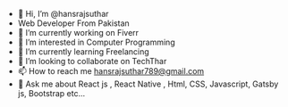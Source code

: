- 👋 Hi, I’m @hansrajsuthar
- Web Developer From Pakistan
- 🔭 I’m currently working on Fiverr
- 👀 I’m interested in Computer Programming
- 🌱 I’m currently learning Freelancing
- 💞️ I’m looking to collaborate on TechThar
- 📫 How to reach me hansrajsuthar789@gmail.com
- 💬 Ask me about React js , React Native , Html, CSS, Javascript, Gatsby js, Bootstrap etc...
<!---
hansrajsuthar/hansrajsuthar is a ✨ special ✨ repository because its `README.md` (this file) appears on your GitHub profile.
You can click the Preview link to take a look at your changes.
--->
